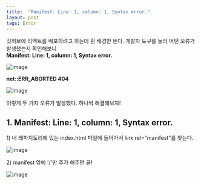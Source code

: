 ```yaml
---
title:  "Manifest: Line: 1, column: 1, Syntax error."
layout: post
tags: Error
---
```


<p>
  깃허브에 리액트를 배포하려고 하는데 흰 배경만 뜬다. 개발자 도구를 눌러 어떤 오류가 발생했는지 확인해보니 <br>
  <strong>Manifest: Line: 1, column: 1, Syntax error.</strong>
</p>
  
![image](https://user-images.githubusercontent.com/108778921/189516802-c4b543bb-5f24-4e34-a0d1-e8aff3766b6f.png)

<p><strong>net::ERR_ABORTED 404</strong></p>
  
![image](https://user-images.githubusercontent.com/108778921/189516663-c6475c90-6cdb-44e9-bdbc-912d853bb3ab.png)<br>

  
<p>
  이렇게 두 가지 오류가 발생했다. 하나씩 해결해보자!
</p>

## 1. Manifest: Line: 1, column: 1, Syntax error.

<p> 1)  내 레파지토리에 있는 index.html 파일에 들어가서 link rel="manifest"를 찾는다. </p>
 
![image](https://user-images.githubusercontent.com/108778921/189516844-4fee2fae-6eb7-443d-b952-1e8c6934eff0.png)


<p> 2)  manifest 앞에 '/'만 추가 해주면 끝! </p>

![image](https://user-images.githubusercontent.com/108778921/189516935-56e15f36-bf55-4d2f-957b-a400f1808374.png)
